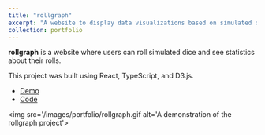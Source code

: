 ```yaml
---
title: "rollgraph"
excerpt: "A website to display data visualizations based on simulated dice rolls. <br /><br /> <img src='/images/portfolio/rollgraph.gif' alt='A demonstration of the rollgraph project'>"
collection: portfolio
---
```


**rollgraph** is a website where users can roll simulated dice and see statistics about their rolls.

This project was built using React, TypeScript, and D3.js.

- [Demo](https://davidherszenhaut.github.io/rollgraph/)
- [Code](https://github.com/davidherszenhaut/rollgraph)

<img src='/images/portfolio/rollgraph.gif alt='A demonstration of the rollgraph project'>
